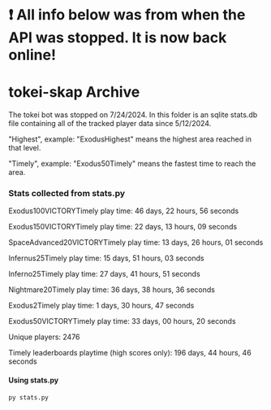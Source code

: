 # ❗ All info below was from when the API was stopped. It is now back online!

# tokei-skap Archive
The tokei bot was stopped on 7/24/2024. In this folder is an sqlite stats.db file containing all of the tracked player data since 5/12/2024.

"Highest", example: "ExodusHighest" means the highest area reached in that level.

"Timely", example: "Exodus50Timely" means the fastest time to reach the area.

### Stats collected from stats.py
Exodus100VICTORYTimely play time: 46 days, 22 hours, 56 seconds

Exodus150VICTORYTimely play time: 22 days, 13 hours, 09 seconds

SpaceAdvanced20VICTORYTimely play time: 13 days, 26 hours, 01 seconds

Infernus25Timely play time: 15 days, 51 hours, 03 seconds

Inferno25Timely play time: 27 days, 41 hours, 51 seconds

Nightmare20Timely play time: 36 days, 38 hours, 36 seconds

Exodus2Timely play time: 1 days, 30 hours, 47 seconds

Exodus50VICTORYTimely play time: 33 days, 00 hours, 20 seconds

Unique players: 2476

Timely leaderboards playtime (high scores only): 196 days, 44 hours, 46 seconds

#### Using stats.py
```bash
py stats.py
```